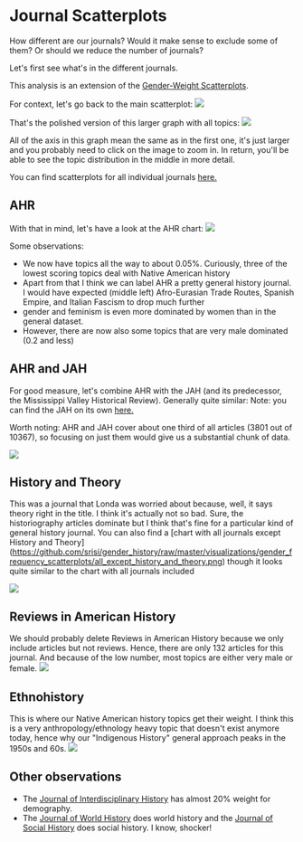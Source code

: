 # Journal Scatterplots

How different are our journals? Would it make sense to exclude some of them?
Or should we reduce the number of journals? 

Let's first see what's in the different journals.

This analysis is an extension of the [Gender-Weight Scatterplots](https://github.com/srisi/gender_history/blob/master/writeups/gender_weight_scatterplot.md).

For context, let's go back to the main scatterplot:
![](https://raw.githubusercontent.com/srisi/gender_history/refactor/visualizations/gender_frequency_scatterplots/gender_time_weight.jpg)

That's the polished version of this larger graph with all topics:
![](https://raw.githubusercontent.com/srisi/gender_history/master/visualizations/gender_frequency_scatterplots/gfs_labeling_copy.png)

All of the axis in this graph mean the same as in the first one, it's just larger and you 
probably need to click on the image to zoom in. In return, you'll be able to see the topic 
distribution in the middle in more detail.

You can find scatterplots for all individual journals [here.](https://github.com/srisi/gender_history/tree/master/visualizations/gender_frequency_scatterplots)

## AHR
With that in mind, let's have a look at the AHR chart:
![](https://raw.githubusercontent.com/srisi/gender_history/master/visualizations/gender_frequency_scatterplots/single_journalThe_American_Historical_Review.png)

Some observations: 
- We now have topics all the way to about 0.05%. Curiously, three of the lowest scoring topics deal
with Native American history
- Apart from that I think we can label AHR a pretty general history journal. I would have expected
(middle left) Afro-Eurasian Trade Routes, Spanish Empire, and Italian Fascism to drop much further
- gender and feminism is even more dominated by women than in the general dataset.
- However, there are now also some topics that are very male dominated (0.2 and less)

## AHR and JAH
For good measure, let's combine AHR with the JAH (and its predecessor, the Mississippi Valley 
 Historical Review). Generally quite similar:
 Note: you can find the JAH on its own [here.](https://raw.githubusercontent.com/srisi/gender_history/master/visualizations/gender_frequency_scatterplots/single_journalThe_Journal_of_American_History.png)
 
 Worth noting: AHR and JAH cover about one third of all articles (3801 out of 10367), so focusing on
 just them would give us a substantial chunk of data.
 
 ![](https://raw.githubusercontent.com/srisi/gender_history/master/visualizations/gender_frequency_scatterplots/ahr_and_jah.png)

## History and Theory
This was a journal that Londa was worried about because, well, it says theory right in the title.
I think it's actually not so bad. Sure, the historiography articles dominate but I think that's fine
for a particular kind of general history journal.
You can also find a [chart with all journals except History and Theory] (https://github.com/srisi/gender_history/raw/master/visualizations/gender_frequency_scatterplots/all_except_history_and_theory.png) though it looks quite similar
to the chart with all journals included

![](https://raw.githubusercontent.com/srisi/gender_history/master/visualizations/gender_frequency_scatterplots/single_journalHistory_and_Theory.png)

## Reviews in American History
We should probably delete Reviews in American History because we only include articles but not 
reviews. Hence, there are only 132 articles for this journal. And because of the low number, 
most topics are either very male or female.
![](https://raw.githubusercontent.com/srisi/gender_history/master/visualizations/gender_frequency_scatterplots/single_journalReviews_in_American_History.png)

## Ethnohistory
This is where our Native American history topics get their weight. I think this is a very 
anthropology/ethnology heavy topic that doesn't exist anymore today, hence why our "Indigenous History"
general approach peaks in the 1950s and 60s.
![](https://raw.githubusercontent.com/srisi/gender_history/master/visualizations/gender_frequency_scatterplots/single_journalEthnohistory.png)


## Other observations
- The [Journal of Interdisciplinary History](https://raw.githubusercontent.com/srisi/gender_history/master/visualizations/gender_frequency_scatterplots/single_journalThe_Journal_of_Interdisciplinary_History.png) has almost 20% weight for demography.
- The [Journal of World History](https://raw.githubusercontent.com/srisi/gender_history/master/visualizations/gender_frequency_scatterplots/single_journalJournal_of_World_History.png)
does world history and the [Journal of Social History](https://raw.githubusercontent.com/srisi/gender_history/master/visualizations/gender_frequency_scatterplots/single_journalJournal_of_Social_History.png)
does social history. I know, shocker!

